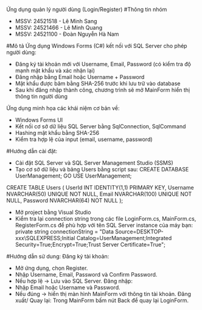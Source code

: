 Ứng dụng quản lý người dùng (Login/Register)
#Thông tin nhóm
  -  MSSV: 24521518 - Lê Minh Sang
  -  MSSV: 24521466 - Lê Minh Quang
  -  MSSV: 24521100 - Đoàn Nguyễn Hà Nam

#Mô tả
Ứng dụng Windows Forms (C#) kết nối với SQL Server cho phép người dùng:
  -  Đăng ký tài khoản mới với Username, Email, Password (có kiểm tra độ mạnh mật khẩu và xác nhận lại)
  -  Đăng nhập bằng Email hoặc Username + Password
  -  Mật khẩu được băm bằng SHA-256 trước khi lưu trữ vào database
  -  Sau khi đăng nhập thành công, chương trình sẽ mở MainForm hiển thị thông tin người dùng

Ứng dụng minh họa các khái niệm cơ bản về:
  - Windows Forms UI
  - Kết nối cơ sở dữ liệu SQL Server bằng SqlConnection, SqlCommand
  - Hashing mật khẩu bằng SHA-256
  - Kiểm tra hợp lệ của input (email, username, password)

#Hướng dẫn cài đặt:
  - Cài đặt SQL Server và SQL Server Management Studio (SSMS)
  - Tạo cơ sở dữ liệu và bảng Users bằng script sau:
CREATE DATABASE UserManagement;
GO
USE UserManagement;

CREATE TABLE Users (
    UserId INT IDENTITY(1,1) PRIMARY KEY,
    Username NVARCHAR(50) UNIQUE NOT NULL,
    Email NVARCHAR(100) UNIQUE NOT NULL,
    Password NVARCHAR(64) NOT NULL
);
  - Mở project bằng Visual Studio
  - Kiểm tra lại connection string trong các file LoginForm.cs, MainForm.cs, RegisterForm.cs để phù hợp với tên SQL Server instance của máy bạn:
        private string connectionString =
    "Data Source=DESKTOP-xxx\\SQLEXPRESS;Initial Catalog=UserManagement;Integrated Security=True;Encrypt=True;Trust Server Certificate=True";


#Hướng dẫn sử dung:
Đăng ký tài khoản:
- Mở ứng dụng, chọn Register.
- Nhập Username, Email, Password và Confirm Password.
- Nếu hợp lệ → Lưu vào SQL Server.
Đăng nhập:
- Nhập Email hoặc Username và Password.
- Nếu đúng → hiển thị màn hình MainForm với thông tin tài khoản.
Đăng xuất/ Quay lại: Trong MainForm bấm nút Back để quay lại LoginForm.
